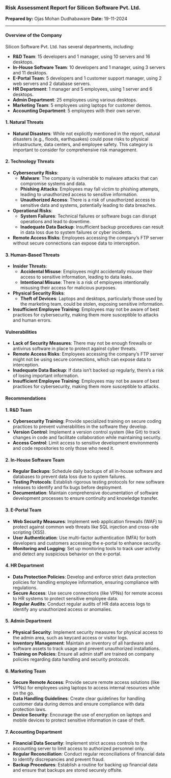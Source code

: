 ### Risk Assessment Report for Silicon Software Pvt. Ltd.

**Prepared by:** Ojas Mohan Dudhabaware
**Date:** 19-11-2024  

---
#### Overview of the Company
Silicon Software Pvt. Ltd. has several departments, including:
- **R&D Team**: 15 developers and 1 manager, using 10 servers and 16 desktops.
- **In-House Software Team**: 10 developers and 1 manager, using 3 servers and 11 desktops.
- **E-Portal Team**: 5 developers and 1 customer support manager, using 2 web servers and 2 database servers.
- **HR Department**: 1 manager and 5 employees, using 1 server and 6 desktops.
- **Admin Department**: 25 employees using various desktops.
- **Marketing Team**: 5 employees using laptops for customer demos.
- **Accounting Department**: 5 employees with their own server.

#### **1. Natural Threats**

- **Natural Disasters**: While not explicitly mentioned in the report, natural disasters (e.g., floods, earthquakes) could pose risks to physical infrastructure, data centers, and employee safety. This category is important to consider for comprehensive risk management.

#### **2. Technology Threats**

- **Cybersecurity Risks**:
    - **Malware**: The company is vulnerable to malware attacks that can compromise systems and data.
    - **Phishing Attacks**: Employees may fall victim to phishing attempts, leading to unauthorized access to sensitive information.
    - **Unauthorized Access**: There is a risk of unauthorized access to sensitive data and systems, potentially leading to data breaches.
- **Operational Risks**:
    - **System Failures**: Technical failures or software bugs can disrupt operations and lead to downtime.
    - **Inadequate Data Backup**: Insufficient backup procedures can result in data loss due to system failures or cyber incidents.
- **Remote Access Risks**: Employees accessing the company’s FTP server without secure connections can expose data to interception.

#### **3. Human-Based Threats**

- **Insider Threats**:
    - **Accidental Misuse**: Employees might accidentally misuse their access to sensitive information, leading to data leaks.
    - **Intentional Misuse**: There is a risk of employees intentionally misusing their access for malicious purposes.
- **Physical Security Risks**:
    - **Theft of Devices**: Laptops and desktops, particularly those used by the marketing team, could be stolen, exposing sensitive information.
- **Insufficient Employee Training**: Employees may not be aware of best practices for cybersecurity, making them more susceptible to attacks and human errors.
#### Vulnerabilities

- **Lack of Security Measures**: There may not be enough firewalls or antivirus software in place to protect against cyber threats.
- **Remote Access Risks**: Employees accessing the company’s FTP server might not be using secure connections, which can expose data to interception.
- **Inadequate Data Backup**: If data isn’t backed up regularly, there’s a risk of losing important information.
- **Insufficient Employee Training**: Employees may not be aware of best practices for cybersecurity, making them more susceptible to attacks.

#### Recommendations
#### 1. **R&D Team**

- **Cybersecurity Training**: Provide specialized training on secure coding practices to prevent vulnerabilities in the software they develop.
- **Version Control**: Implement a version control system (like Git) to track changes in code and facilitate collaboration while maintaining security.
- **Access Control**: Limit access to sensitive development environments and code repositories to only those who need it.

#### 2. **In-House Software Team**

- **Regular Backups**: Schedule daily backups of all in-house software and databases to prevent data loss due to system failures.
- **Testing Protocols**: Establish rigorous testing protocols for new software releases to identify and fix bugs before deployment.
- **Documentation**: Maintain comprehensive documentation of software development processes to ensure continuity and knowledge transfer.

#### 3. **E-Portal Team**

- **Web Security Measures**: Implement web application firewalls (WAF) to protect against common web threats like SQL injection and cross-site scripting (XSS).
- **User Authentication**: Use multi-factor authentication (MFA) for both developers and customers accessing the e-portal to enhance security.
- **Monitoring and Logging**: Set up monitoring tools to track user activity and detect any suspicious behavior on the e-portal.

#### 4. **HR Department**

- **Data Protection Policies**: Develop and enforce strict data protection policies for handling employee information, ensuring compliance with regulations.
- **Secure Access**: Use secure connections (like VPNs) for remote access to HR systems to protect sensitive employee data.
- **Regular Audits**: Conduct regular audits of HR data access logs to identify any unauthorized access or anomalies.

#### 5. **Admin Department**

- **Physical Security**: Implement security measures for physical access to the admin area, such as keycard access or visitor logs.
- **Inventory Management**: Maintain an inventory of all hardware and software assets to track usage and prevent unauthorized installations.
- **Training on Policies**: Ensure all admin staff are trained on company policies regarding data handling and security protocols.

#### 6. **Marketing Team**

- **Secure Remote Access**: Provide secure remote access solutions (like VPNs) for employees using laptops to access internal resources while on the go.
- **Data Handling Guidelines**: Create clear guidelines for handling customer data during demos and ensure compliance with data protection laws.
- **Device Security**: Encourage the use of encryption on laptops and mobile devices to protect sensitive information in case of theft.

#### 7. **Accounting Department**

- **Financial Data Security**: Implement strict access controls to the accounting server to limit access to authorized personnel only.
- **Regular Reconciliation**: Conduct regular reconciliations of financial data to identify discrepancies and prevent fraud.
- **Backup Procedures**: Establish a routine for backing up financial data and ensure that backups are stored securely offsite.